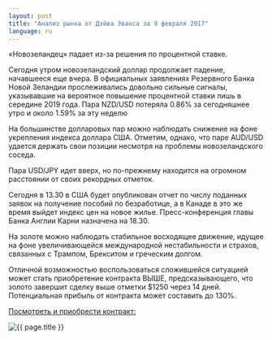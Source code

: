 ```yaml
---
layout: post
title: "Анализ рынка от Дэйва Эванса за 9 февраля 2017"
language: ru
---
```

«Новозеландец» падает из-за решения по процентной ставке.

Сегодня утром новозеландский доллар продолжает падение, начавшееся еще вчера. В официальных заявлениях Резервного Банка Новой Зеландии прослеживались довольно сильные сигналы, указывавшие на вероятное повышение процентной ставки лишь в середине 2019 года. Пара NZD/USD потеряла 0.86% за сегодняшнее утро и около 1.59% за эту неделю

На большинстве долларовых пар можно наблюдать снижение на фоне укрепления индекса доллара США. Отметим, однако, что паре AUD/USD удается держать свои позиции несмотря на проблемы новозеландского соседа.

Пара USD/JPY идет вверх, но по-прежнему находится на огромном расстоянии от своих рекордных отметок.

Сегодня в 13.30 в США будет опубликован отчет по числу поданных заявок на получение пособий по безработице, а в Канаде в это же время выйдет индекс цен на новое жилье. Пресс-конференция главы Банка Англии Карни назначена на 18.30. 

На золоте можно наблюдать стабильное восходящее движение, идущее на фоне увеличивающейся международной нестабильности и страхов, связанных с Трампом, Брекситом и греческим долгом.

Отличной возможностью воспользоваться сложившейся ситуацией может стать приобретение контракта ВЫШЕ, предсказывающего, что золото завершит сделку выше отметки $1250 через 14 дней. Потенциальная прибыль от контракта может составить до 130%.

<a href="http://record.binary.com/_bivVDfg8lHux76XffYA0JmNd7ZgqdRLk/1/?market=metals&amp;duration_amount=14&amp;duration_units=d&amp;amount=10&amp;amount_type=payout&amp;expiry_type=duration&amp;underlying=frxXAUUSD&amp;formname=higherlower&amp;barrier=1250&amp;s=1&amp;t=RcWwlD7SryDsNnxnKFWo8Z0co5lt24DG" target="_blank">Посмотреть и приобрести контракт:</a>

<img class="post-image" src="{{ site.url }}/images/2017-02-09_07-08-22.jpg" alt="{{ page.title }}">